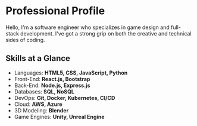 # Professional Profile

Hello, I'm a software engineer who specializes in game design and full-stack development. I've got a strong grip on both the creative and technical sides of coding.

## Skills at a Glance

- Languages: **HTML5, CSS, JavaScript, Python**
- Front-End: **React.js, Bootstrap**
- Back-End: **Node.js, Express.js**
- Databases: **SQL, NoSQL**
- DevOps: **Git, Docker, Kubernetes, CI/CD**
- Cloud: **AWS, Azure**
- 3D Modeling: **Blender**
- Game Engines: **Unity, Unreal Engine**



